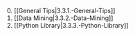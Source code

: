 0. [[General Tips|3.3.1.-General-Tips]]
0. [[Data Mining|3.3.2.-Data-Mining]]
0. [[Python Library|3.3.3.-Python-Library]]
